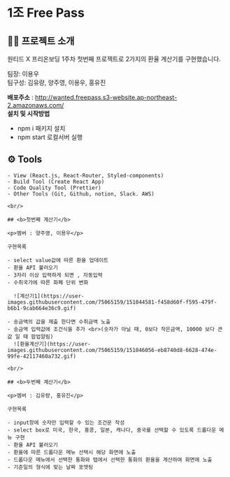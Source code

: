 # 1조 Free Pass

## 👨‍💻 프로젝트 소개

원티드 X 프리온보딩 1주차 첫번째 프로젝트로 2가지의 환율 계산기를 구현했습니다.

<p>팀장: 이용우 <br>
팀구성: 김유량, 양주영, 이용우, 홍유진</p>

**배포주소** : http://wanted.freepass.s3-website.ap-northeast-2.amazonaws.com/<br>
**설치 및 시작방법**

- npm i 패키지 설치
- npm start 로컬서버 실행

## ⚙️ Tools

```
- View (React.js, React-Router, Styled-components)
- Build Tool (Create React App)
- Code Quality Tool (Prettier)
- Other Tools (Git, Github, notion, Slack. AWS)

<br/>

## <b>첫번째 계산기</b>

<p>멤버 : 양주영, 이용우</p>

구현목록

- select value값에 따른 환율 업데이트
- 환율 API 불러오기
- 3자리 이상 입력하게 되면 , 자동입력
- 수취국가에 따른 화폐 단위 변화

  ![계산기1](https://user-images.githubusercontent.com/75065159/151044581-f458d60f-f595-479f-b6b1-9cab664e36c9.gif)

- 송금액의 값을 제출 한다면 수취금액 노출
- 송금액 입력값에 조건식을 추가 <br>(숫자가 아닐 때, 0보다 작은금액, 10000 보다 큰 값 일 때 팝업알림)
  ![환율계산기](https://user-images.githubusercontent.com/75065159/151046056-eb8740d8-6628-474e-99fe-42117460a732.gif)

<br/>

## <b>두번째 계산기</b>

<p>멤버 : 김유량, 홍유진</p>

구현목록

- input창에 숫자만 입력할 수 있는 조건문 작성
- select box로 미국, 한국, 홍콩, 일본, 캐나다, 중국를 선택할 수 있도록 드롭다운 메뉴 구현
- 환율 API 불러오기
- 환율에 따른 드롭다운 메뉴 선택시 해당 화면에 노출
- 드롭다운 메뉴에서 선택한 통화와 탭에서 선택한 통화의 환율을 계산하여 화면에 노출
- 기준일의 형식에 맞는 날짜 포맷팅
```
